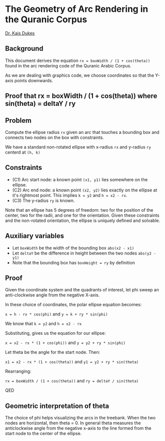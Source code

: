 # The Geometry of Arc Rendering in the Quranic Corpus

[Dr. Kais Dukes](https://github.com/kaisdukes)

## Background

This document derives the equation `rx = boxWidth / (1 + cos(theta))` found in the arc rendering code of the Quranic Arabic Corpus.

As we are dealing with graphics code, we choose coordinates so that the Y-axis points downwards.

## Proof that rx = boxWidth / (1 + cos(theta)) where sin(theta) = deltaY / ry

## Problem

Compute the ellipse radius `rx` given an arc that touches a bounding box and connects two nodes on the box with constraints.

We have a standard non-rotated ellipse with x-radius `rx` and y-radius `ry` centerd at `(h, k)`

## Constraints

* (C1) Arc start node: a known point `(x1, y1)` lies somewhere on the ellipse.
* (C2) Arc end node: a known point `(x2, y2)` lies exactly on the ellipse at it's rightmost point. This implies `k = y2` and `h = x2 - rx`.
* (C3) The y-radius `ry` is known.

Note that an ellipse has 5 degrees of freedom: two for the position of the center, two for the radii, and one for the orientation. Given these constraints and the non-rotated orientation, the ellipse is uniquely defined and solvable.

## Auxiliary variables

* Let `boxWidth` be the width of the bounding box `abs(x2 - x1)`
* Let `deltaY` be the difference in height between the two nodes `abs(y2 - y1)`
* Note that the bounding box has `boxHeight = ry` by definition

## Proof

Given the coordinate system and the quadrants of interest, let phi sweep an anti-clockwise angle from the negative X-axis.

In these choice of coordinates, the polar ellipse equation becomes:

`x = h - rx * cos(phi)` and `y = k + ry * sin(phi)`

We know that `k = y2` and `h = x2 - rx`

Substituting, gives us the equation for our ellipse:

`x = x2 - rx * (1 + cos(phi))` and `y = y2 + ry * sin(phi)`

Let theta be the angle for the start node. Then:

`x1 = x2 - rx * (1 + cos(theta))` and `y1 = y2 + ry * sin(theta)`

Rearranging:

`rx = boxWidth / (1 + cos(theta))` and `ry = deltaY / sin(theta)`

QED

## Geometric interpretation of theta

The choice of phi helps visualizing the arcs in the treebank. When the two nodes are horizontal, then theta = 0. In general theta measures the anticlockwise angle from the negative x-axis to the line formed from the start node to the center of the ellipse.